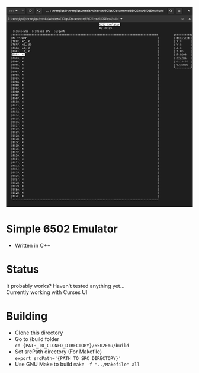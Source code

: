 ![6502 Emulator in action](./emu.png)
# Simple 6502 Emulator
- Written in C++  
# Status  
It probably works? Haven't tested anything yet...  
Currently working with Curses UI  
# Building
* Clone this directory  
* Go to /build folder  
  ```cd {PATH_TO_CLONED_DIRECTORY}/6502Emu/build```
* Set srcPath directory (For Makefile)  
  ```export srcPath='{PATH_TO_SRC_DIRECTORY}'``` 
* Use GNU Make to build
  ```make -f "../Makefile" all```
